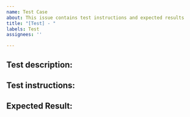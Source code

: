 ```yaml
---
name: Test Case
about: This issue contains test instructions and expected results
title: "[Test] - "
labels: Test
assignees: ''

---
```


## Test description:

## Test instructions:

## Expected Result:
